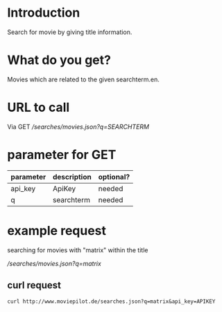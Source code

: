 # Introduction #

Search for movie by giving title information.

# What do you get? #

Movies which are related to the given searchterm.en.

# URL to call #

Via GET _/searches/movies.json?q=SEARCHTERM_

# parameter for GET #

|parameter|description|optional?|
|:--------|:----------|:--------|
|api\_key |ApiKey     |needed   |
|q        |searchterm |needed   |

# example request #

searching for movies with "matrix" within the title

_/searches/movies.json?q=matrix_

## curl request ##
```
curl http://www.moviepilot.de/searches.json?q=matrix&api_key=APIKEY
```